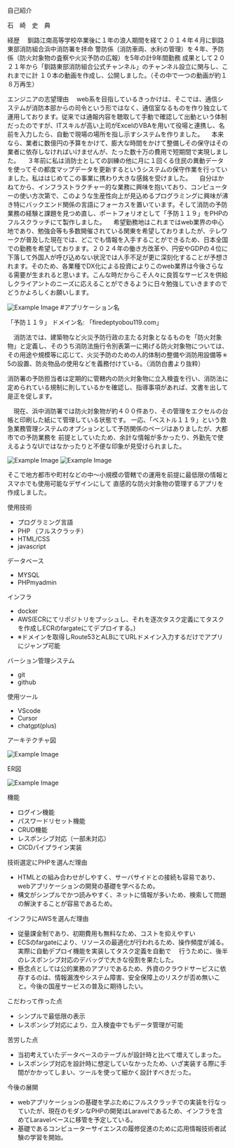 自己紹介

石　崎　史　典

経歴　
釧路江南高等学校卒業後に１年の浪人期間を経て２０１４年４月に釧路東部消防組合浜中消防署を拝命
警防係（消防車両、水利の管理）を４年、予防係（防火対象物の査察や火災予防の広報）を5年の計9年間勤務
成果として２０２１年から「釧路東部消防組合公式チャンネル」のチャンネル設立に関与し、これまでに計
１０本の動画を作成し、公開しました。（その中で一つの動画が約１８万再生）

エンジニアの志望理由
　web系を目指しているきっかけは、そこでは、通信システムが消防本部からの司令という形ではなく、通信室なるものを作り独立して運用しております。従来では通報内容を聴取して手動で確認して出動という体制だったのですが、ITスキルが高い上司がExcelのVBAを用いて役場と連携し、名前を入力したら、自動で現場の場所を指し示すシステムを作りました。
　本来なら、業者に数億円の予算をかけて、膨大な時間をかけて整備しその保守はその業者に依存しなければいけませんが、たった数十万の費用で短期間で実現しました。
　３年前に私は消防士としての訓練の他に月に１回くる住民の異動データを使ってその都度マップデータを更新するというシステムの保守作業を行っていました。私ははじめてこの事業に携わり大きな感銘を受けました。
　自分はかねてから、インフラストラクチャー的な業務に興味を抱いており、コンピューターの使い方次第で、このような生産性向上が見込めるプログラミングに興味が沸き特にバックエンド関係の言語にフォーカスを置いています。そして消防の予防業務の経験と課題を見つめ直し、ポートフォリオとして「予防１１９」をPHPのフルスクラッチにて製作しました。
　希望勤務地はこれまではweb業界の中心地であり、勉強会等も多数開催されている関東を希望しておりましたが、テレワークが普及した現在では、どこでも情報を入手することができるため、日本全国での勤務を希望しております。２０２４年の働き方改革や、円安やGDPの４位に下落して外国人が呼び込めない状況では人手不足が更に深刻化することが予想されます。そのため、各業種でDX化による投資によりこのweb業界は今後さらなる需要が生まれると思います。こんな時だからこそ人々に良質なサービスを供給しクライアントのニーズに応えることができるように日々勉強していきますのでどうかよろしくお願いします。




![Example Image](readme_image/welcome.png "An example image")
#アプリケーション名

「予防１１９」
ドメイン名: 「firedeptyobou119.com」

　消防法では、建築物など火災予防行政の主たる対象となるものを「防火対象物」と定義し、そのうち消防法施行令別表第一に掲げる防火対象物については、その用途や規模等に応じて、火災予防のための人的体制の整備や消防用設備等＊5の設置、防炎物品の使用などを義務付けている。（消防白書より抜粋）

消防署の予防担当者は定期的に管轄内の防火対象物に立入検査を行い、消防法に定められている規制に則しているかを確認し、指導事項があれば、文書を出して是正を促します。

　現在、浜中消防署では防火対象物が約４００件あり、その管理をエクセルの台帳と印刷した紙にて管理している状態です。
一応、「ベストル１１９」という救急業務管理システムのオプションとして予防関係のページはありましたが、大都市での予防業務を
前提としていたため、余計な情報が多かったり、外勤先で使えるようなUIではなかったりと不便な印象が見受けられました。

![Example Image](readme_image/show_app1.png "An example image")
![Example Image](readme_image/show_app2.png "An example image")










そこで地方都市や町村などの中〜小規模の管轄での運用を前提に最低限の情報とスマホでも使用可能なデザインにして
直感的な防火対象物の管理するアプリを作成しました。


使用技術
- プログラミング言語
- PHP （フルスクラッチ）
- HTML/CSS
- javascript

データベース
- MYSQL
- PHPmyadmin

インフラ
- docker
- AWS(ECRにてリポジトリをプッシュし、それを逐次タスク定義にてタスクを作成しECRのfargateにてデプロイする。)
- ※ドメインを取得しRoute53とALBにてURLドメイン入力するだけでアプリにジャンプ可能

バーション管理システム
- git
- github

使用ツール
- VScode
- Cursor
- chatgpt(plus)

アーキテクチャ図

![Example Image](readme_image/draw.io.png "An example image")







ER図

![Example Image](readme_image/ER.png "An example image")

機能
- ログイン機能
- パスワードリセット機能
- CRUD機能
- レスポンシブ対応（一部未対応）
- CICDパイプライン実装




技術選定にPHPを選んだ理由
- HTMLとの組み合わせがしやすく、サーバサイドとの接続も容易であり、webアプリケーションの開発の基礎を学べるため。
- 構文がシンプルでかつ読みやすく、ネットに情報が多いため、検索して問題の解決することが容易であるため。


インフラにAWSを選んだ理由
- 従量課金制であり、初期費用も無料なため、コストを抑えやすい
- ECSのfargateにより、リソースの最適化が行われるため、操作頻度が減る。実際に自動デプロイ機能を実装してタスク定義を自動で
　行うために、後半のレスポンシブ対応のデバッグで大きな役割を果たした。
- 懸念点としては公的業務のアプリであるため、外資のクラウドサービスに依存するのは、情報漏洩やシステム障害、安全保障上のリスクが否め無いこと。今後の国産サービスの普及に期待したい。

こだわって作った点
- シンプルで最低限の表示
- レスポンシブ対応により、立入検査中でもデータ管理が可能


苦労した点
- 当初考えていたデータベースのテーブルが設計時と比べて増えてしまった。
- レスポンシブ対応を設計時に想定していなかったため、いざ実装する際に手間がかかってしまい、ツールを使って細かく設計すべきだった。

今後の展開
- webアプリケーションの基礎を学ぶためにフルスクラッチでの実装を行なっていたが、現在のモダンなPHPの開発はLaravelであるため、インフラを含めてLaravelベースに移管を予定している。
- 基礎であるコンピューターサイエンスの履修促進のために応用情報技術者試験の学習を開始。
